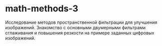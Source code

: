 # math-methods-3
Исследование методов пространственной фильтрации для улучшения изображений. Знакомство с основными двумерными фильтрами сглаживания и повышения резкости на примере заданных цифровых изображений.
